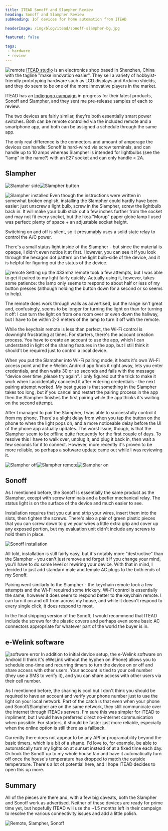 ```yaml
---
title: ITEAD Sonoff and Slampher Review
heading: Sonoff and Slampher Review
subHeading: IoT devices for home automation from ITEAD

headerImage: /img/blog/itead/sonoff-slampher-bg.jpg

featured: false

tags:
 - hardware
 - review
---
```


<img class="left" src="/img/blog/itead/sonoff-slampher.jpg" alt="remote" /> <a href="https://www.itead.cc/">ITEAD studio</a> is an electronics shop based in Shenzhen, China with the tagline "make innovation easier". 
They sell a variety of hobbyist-friendly prototyping hardware such as LCD displays and Arduino shields, and they do seem to be one of the more innovative players in the market.

ITEAD has an <a href="https://www.indiegogo.com/projects/sonoff-slampher-low-cost-smart-home-solution#/">Indiegogo campaign</a> 
in progress for their latest products, Sonoff and Slampher, and they sent me pre-release samples of each to review.

The two devices are fairly similar, they're both essentially smart power switches. 
Both can be remote controlled via the included remote and a smartphone app, and both can be assigned a schedule through the same app.

The only real difference is the connectors and amount of amperage the devices can handle: 
Sonoff is hard-wired via screw terminals, and can handle up to 10 amps
whereas Slampher is intended for lightbulbs (see the "lamp" in the name?) with an E27 socket and can only handle &lt; 2A.

<!--more-->

## Slampher

![Slampher side](/img/blog/itead/slampher-side.jpg)![Slampher button](/img/blog/itead/slampher-button.jpg)

<img class="right" src="/img/blog/itead/slampher-installed.jpg" alt="Slampher installed"/> Even though the instructions were written in somewhat broken english, installing the Slampher could hardly have been easier: just unscrew a light bulb, screw in the Slampher, screw the lightbulb back in. 
It will make your bulb stick out a few inches further from the socket and may not fit every socket, but the Ikea "Morup" paper globe lamp I used was perfect: plenty of space + an adjustable socket height.

Switching on and off is silent, so it presumably uses a solid state relay to control the A/C power.

There's a small status light inside of the Slampher - but since the material is opaque, I didn't even notice it at first. 
However, you can see it if you look through the hexagon dot pattern on the light bulb-side of the device, and it is helpful for figuring out the status of the device.

<img class="left" src="/img/blog/itead/remote.jpg" alt="remote" /> Setting up the 433mhz remote took a few attempts, but I was able to get it paired to my light fairly quickly. 
Actually using it, however, takes some patience: the lamp only seems to respond to about half or less of my button presses (although holding the button down for a second or so seems to help).


The remote does work through walls as advertised, but the range isn't great and, confusingly, seems to be longer for turning the light on than for turning it off:
I can turn the light on from one room over or even down the hallway, but I have to be within 2-3 meters of the lamp to turn it off with the remote.


While the keychain remote is less than perfect, the Wi-Fi control is downright frustrating at times. For starters, there's the account creation process.
You have to create an account to use the app, which I can understand in light of the sharing features in the app, but I still think it should't be required just to control a local device. 

When you put the Slampher into Wi-Fi pairing mode, it hosts it's own Wi-Fi access point and the e-Welink Android app finds it right away, lets you enter credentials, and then waits 30 or so seconds and fails with the message "device over time ,please try again".
I only figured out the trick to make it work when I accidentally canceled it after entering credentials - the next pairing attempt worked. 
My best guess is that something in the Slampher takes too long, but if you cancel and restart the pairing process in the app then the Slampher finishes the first pairing while the app thinks it's waiting on the second attempt.

After I managed to pair the Slampher, I was able to successfully control it from my phone. 
There's a slight delay from when you tap the button on the phone to when the light pops on, and a more noticeable delay before the UI of the phone app actually updates.
The worst issue, though, is that the Slampher seem to be offline quite frequently for the first couple of days. To resolve this I have to walk over, unplug it, and plug it back in, then wait a few seconds for it to connect. 
However, more recently it's proven to be more reliable, so perhaps a software update came out while I was reviewing it.


![Slampher off](/img/blog/itead/slampher-off.jpg)![Slampher remote](/img/blog/itead/slampher-remote.jpg)![Slampher on](/img/blog/itead/slampher-on.jpg)

## Sonoff

As I mentioned before, the Sonoff is essentially the same product as the Slampher, except with screw terminals and a beefier mechanical relay. The status light is on the surface of the device and much easier to see.

Installation requires that you cut and strip your wires, insert them into the slots, then tighten the screws. 
There's also a pair of green plastic pieces that you can screw down to give your wires a little extra grip and cover up any exposed portion, but my evaluation unit didn't include any screws to hold them in place.

![Sonoff installation](/img/blog/itead/sonoff-installation.jpg)

All told, installation is still fairly easy, but it's notably more "destructive" than the Slampher - you can't just remove and forget it if you change your mind, you'll have to do some level or rewiring your device. 
With that in mind, I decided to just add standard male and female AC plugs to the both ends of my Sonoff.

Pairing went similarly to the Slampher - the keychain remote took a few attempts and the Wi-Fi required some trickery. 
Wi-Fi control is essentially the same, however it does seem to respond better to the keychain remote. 
I can turn it on and off from across my house, and while it doesn't respond to every single click, it does respond to most.

In the final shipping version of the Sonoff, I would recommend that ITEAD include the screws for the plastic covers and perhaps even some basic AC connectors appropriate for whatever part of the world the buyer is in.

## e-Welink software

<img class="right" src="/img/blog/itead/software-error.png" alt="software error" /> In addition to initial device setup, the e-Welink software on Android (I think it's eWeLink without the hyphen on iPhone) allows you to schedule one-time and recurring timers to turn the device on or off and share access with other users. 
Your account is tied to your cell number (they use a SMS to verify it), and you can share access with other users via their cell number. 

As I mentioned before, the sharing is cool but I don't think you should be required to have an account and verify your phone number just to use the light on your local network.
Part of the catch is that even when your phone and Sonoff/Slampher are on the same network, they still communicate over the internet through ITEADs servers.
I'm sure this was simpler for ITEAD to impliment, but I would have preferred direct no-internet communication when possible. 
For starters, it should be faster just more reliable, especially when the online option is still there as a fallback.

Currently there does not appear to be any API or programability beyond the basic timers, which is a bit of a shame. 
I'd love to, for example, be able to automatically turn my lights on at sunset instead of at a fixed time each day.
Or hook the Sonoff up to my whole house fan and have it automatically turn off once the house's temperature has dropped to match the outside temperature.
There's a lot of potential here, and I hope ITEAD decides to open this up more. 

## Summary

All of the pieces are there and, with a few big caveats, both the Slampher and Sonoff work as advertised. 
Neither of these devices are ready for prime time yet, but hopefully ITEAD will use the ~1.5 months left in their campaign to resolve the various connectivity issues and add a little polish.

![Remote, Slampher, Sonoff](/img/blog/itead/sonoff-slampher-bg.jpg)
